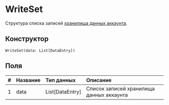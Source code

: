 # WriteSet

Структура списка записей [хранилища данных аккаунта](/blockchain/account-data-storage.md).

## Конструктор

``` ride
WriteSet(data: List[DataEntry])
```

## Поля

|   #   | Название | Тип данных | Описание |
| :--- | :--- | :--- | :--- |
| 1 | data | List[DataEntry] | Список записей хранилища данных аккаунта |
